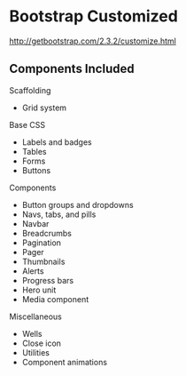 # Bootstrap Customized

http://getbootstrap.com/2.3.2/customize.html


## Components Included

Scaffolding
- Grid system

Base CSS
- Labels and badges
- Tables
- Forms
- Buttons

Components
- Button groups and dropdowns
- Navs, tabs, and pills
- Navbar
- Breadcrumbs
- Pagination
- Pager
- Thumbnails
- Alerts
- Progress bars
- Hero unit
- Media component

Miscellaneous
- Wells
- Close icon
- Utilities
- Component animations